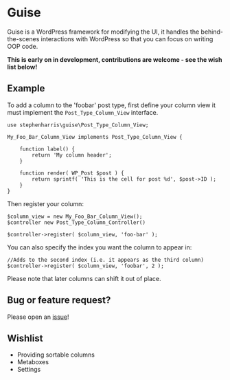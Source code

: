 # Guise

Guise is a WordPress framework for modifying the UI, it handles the behind-the-scenes 
interactions with WordPress so that you can focus on writing OOP code.

**This is early on in development, contributions are welcome - see the wish list below!**


## Example

To add a column to the 'foobar' post type, first define your column view 
it must implement the `Post_Type_Column_View` interface.

```
use stephenharris\guise\Post_Type_Column_View;

My_Foo_Bar_Column_View implements Post_Type_Column_View {

    function label() {
        return 'My column header';
    }
    
    function render( WP_Post $post ) { 
        return sprintf( 'This is the cell for post %d', $post->ID );
    }
}
```

Then register your column:

```
$column_view = new My_Foo_Bar_Column_View();
$controller new Post_Type_Column_Controller()

$controller->register( $column_view, 'foo-bar' );
```

You can also specify the index you want the column to appear in:

```
//Adds to the second index (i.e. it appears as the third column)
$controller->register( $column_view, 'foobar', 2 );
```

Please note that later columns can shift it out of place.


## Bug or feature request?

Please open an [issue](https://github.com/stephenharris/guise/issues)!


## Wishlist
- Providing sortable columns
- Metaboxes
- Settings